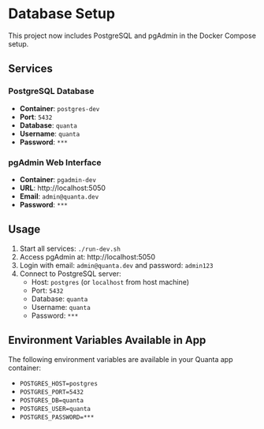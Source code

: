 # Database Setup

This project now includes PostgreSQL and pgAdmin in the Docker Compose setup.

## Services

### PostgreSQL Database
- **Container**: `postgres-dev`
- **Port**: `5432`
- **Database**: `quanta`
- **Username**: `quanta`
- **Password**: `***`

### pgAdmin Web Interface
- **Container**: `pgadmin-dev`
- **URL**: http://localhost:5050
- **Email**: `admin@quanta.dev`
- **Password**: `***`

## Usage

1. Start all services: `./run-dev.sh`
2. Access pgAdmin at: http://localhost:5050
3. Login with email: `admin@quanta.dev` and password: `admin123`
4. Connect to PostgreSQL server:
   - Host: `postgres` (or `localhost` from host machine)
   - Port: `5432`
   - Database: `quanta`
   - Username: `quanta`
   - Password: `***`

## Environment Variables Available in App

The following environment variables are available in your Quanta app container:
- `POSTGRES_HOST=postgres`
- `POSTGRES_PORT=5432`
- `POSTGRES_DB=quanta`
- `POSTGRES_USER=quanta`
- `POSTGRES_PASSWORD=***`

